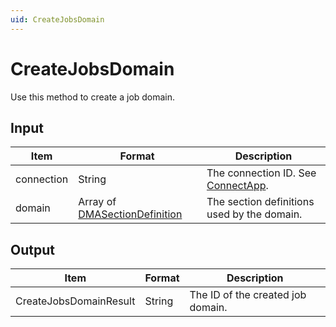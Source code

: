 ```yaml
---
uid: CreateJobsDomain
---
```


# CreateJobsDomain

Use this method to create a job domain.

<!-- Available from DataMiner 10.0.9 onwards. -->

## Input

| Item | Format | Description |
|--|--|--|
| connection | String | The connection ID. See [ConnectApp](xref:ConnectApp). |
| domain     | Array of [DMASectionDefinition](xref:DMASectionDefinition) | The section definitions used by the domain. |

## Output

| Item                   | Format | Description                       |
|------------------------|--------|-----------------------------------|
| CreateJobsDomainResult | String | The ID of the created job domain. |
